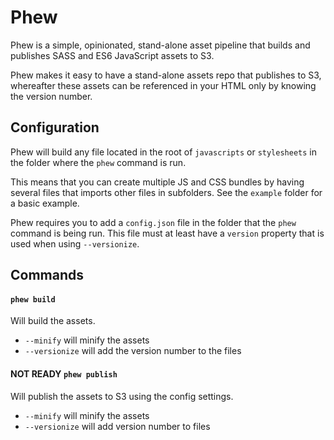 # Phew

Phew is a simple, opinionated, stand-alone asset pipeline that builds and publishes SASS and ES6 JavaScript assets to S3.

Phew makes it easy to have a stand-alone assets repo that publishes to S3, whereafter these assets can be referenced in your HTML only by knowing the version number.

## Configuration

Phew will build any file located in the root of `javascripts` or `stylesheets` in the folder where the `phew` command is run.

This means that you can create multiple JS and CSS bundles by having several files that imports other files in subfolders. See the `example` folder for a basic example.

Phew requires you to add a `config.json` file in the folder that the `phew` command is being run. This file must at least have a `version` property that is used when using `--versionize`.

## Commands

#### `phew build`

Will build the assets.

- `--minify` will minify the assets
- `--versionize` will add the version number to the files

#### NOT READY `phew publish`

Will publish the assets to S3 using the config settings.

- `--minify` will minify the assets
- `--versionize` will add version number to files
